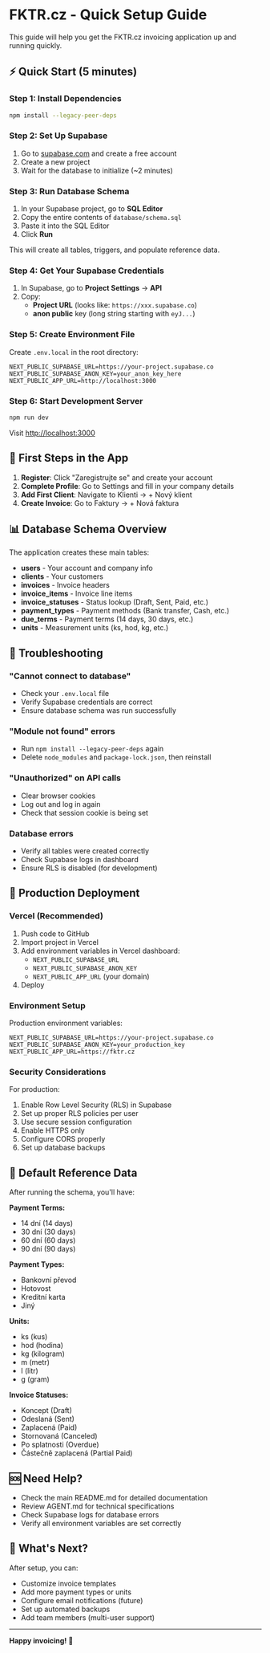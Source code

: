 # FKTR.cz - Quick Setup Guide

This guide will help you get the FKTR.cz invoicing application up and running quickly.

## ⚡ Quick Start (5 minutes)

### Step 1: Install Dependencies

```bash
npm install --legacy-peer-deps
```

### Step 2: Set Up Supabase

1. Go to [supabase.com](https://supabase.com) and create a free account
2. Create a new project
3. Wait for the database to initialize (~2 minutes)

### Step 3: Run Database Schema

1. In your Supabase project, go to **SQL Editor**
2. Copy the entire contents of `database/schema.sql`
3. Paste it into the SQL Editor
4. Click **Run**

This will create all tables, triggers, and populate reference data.

### Step 4: Get Your Supabase Credentials

1. In Supabase, go to **Project Settings** → **API**
2. Copy:
   - **Project URL** (looks like: `https://xxx.supabase.co`)
   - **anon public** key (long string starting with `eyJ...`)

### Step 5: Create Environment File

Create `.env.local` in the root directory:

```env
NEXT_PUBLIC_SUPABASE_URL=https://your-project.supabase.co
NEXT_PUBLIC_SUPABASE_ANON_KEY=your_anon_key_here
NEXT_PUBLIC_APP_URL=http://localhost:3000
```

### Step 6: Start Development Server

```bash
npm run dev
```

Visit [http://localhost:3000](http://localhost:3000)

## 🎉 First Steps in the App

1. **Register**: Click "Zaregistrujte se" and create your account
2. **Complete Profile**: Go to Settings and fill in your company details
3. **Add First Client**: Navigate to Klienti → + Nový klient
4. **Create Invoice**: Go to Faktury → + Nová faktura

## 📊 Database Schema Overview

The application creates these main tables:

- **users** - Your account and company info
- **clients** - Your customers
- **invoices** - Invoice headers
- **invoice_items** - Invoice line items
- **invoice_statuses** - Status lookup (Draft, Sent, Paid, etc.)
- **payment_types** - Payment methods (Bank transfer, Cash, etc.)
- **due_terms** - Payment terms (14 days, 30 days, etc.)
- **units** - Measurement units (ks, hod, kg, etc.)

## 🔧 Troubleshooting

### "Cannot connect to database"

- Check your `.env.local` file
- Verify Supabase credentials are correct
- Ensure database schema was run successfully

### "Module not found" errors

- Run `npm install --legacy-peer-deps` again
- Delete `node_modules` and `package-lock.json`, then reinstall

### "Unauthorized" on API calls

- Clear browser cookies
- Log out and log in again
- Check that session cookie is being set

### Database errors

- Verify all tables were created correctly
- Check Supabase logs in dashboard
- Ensure RLS is disabled (for development)

## 🚀 Production Deployment

### Vercel (Recommended)

1. Push code to GitHub
2. Import project in Vercel
3. Add environment variables in Vercel dashboard:
   - `NEXT_PUBLIC_SUPABASE_URL`
   - `NEXT_PUBLIC_SUPABASE_ANON_KEY`
   - `NEXT_PUBLIC_APP_URL` (your domain)
4. Deploy

### Environment Setup

Production environment variables:

```env
NEXT_PUBLIC_SUPABASE_URL=https://your-project.supabase.co
NEXT_PUBLIC_SUPABASE_ANON_KEY=your_production_key
NEXT_PUBLIC_APP_URL=https://fktr.cz
```

### Security Considerations

For production:

1. Enable Row Level Security (RLS) in Supabase
2. Set up proper RLS policies per user
3. Use secure session configuration
4. Enable HTTPS only
5. Configure CORS properly
6. Set up database backups

## 📝 Default Reference Data

After running the schema, you'll have:

**Payment Terms:**

- 14 dní (14 days)
- 30 dní (30 days)
- 60 dní (60 days)
- 90 dní (90 days)

**Payment Types:**

- Bankovní převod
- Hotovost
- Kreditní karta
- Jiný

**Units:**

- ks (kus)
- hod (hodina)
- kg (kilogram)
- m (metr)
- l (litr)
- g (gram)

**Invoice Statuses:**

- Koncept (Draft)
- Odeslaná (Sent)
- Zaplacená (Paid)
- Stornovaná (Canceled)
- Po splatnosti (Overdue)
- Částečně zaplacená (Partial Paid)

## 🆘 Need Help?

- Check the main README.md for detailed documentation
- Review AGENT.md for technical specifications
- Check Supabase logs for database errors
- Verify all environment variables are set correctly

## 🎯 What's Next?

After setup, you can:

- Customize invoice templates
- Add more payment types or units
- Configure email notifications (future)
- Set up automated backups
- Add team members (multi-user support)

---

**Happy invoicing! 🚀**
